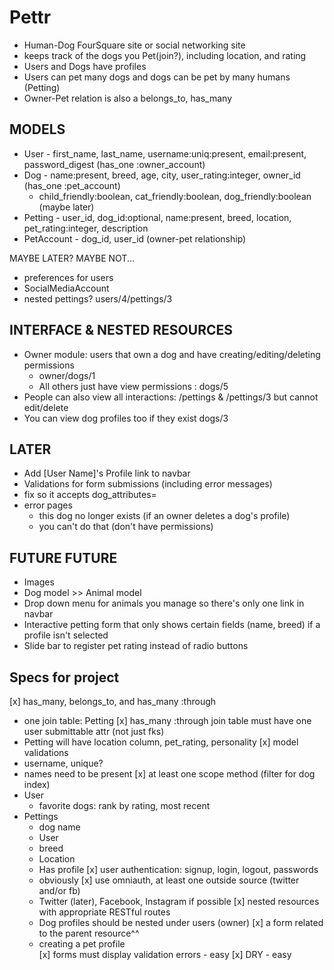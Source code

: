 # Pettr
- Human-Dog FourSquare site or social networking site
- keeps track of the dogs you Pet(join?), including location, and rating
- Users and Dogs have profiles
- Users can pet many dogs and dogs can be pet by many humans (Petting)
- Owner-Pet relation is also a belongs_to, has_many

## MODELS
- User - first_name, last_name, username:uniq:present, email:present, password_digest (has_one :owner_account)
- Dog - name:present, breed, age, city,  user_rating:integer, owner_id (has_one :pet_account)
	- child_friendly:boolean, cat_friendly:boolean, dog_friendly:boolean (maybe later)
- Petting - user_id, dog_id:optional, name:present, breed, location, pet_rating:integer, description
- PetAccount - dog_id, user_id (owner-pet relationship)

MAYBE LATER? MAYBE NOT...
-  preferences for users
- SocialMediaAccount
- nested pettings? users/4/pettings/3

## INTERFACE & NESTED RESOURCES
- Owner module: users that own a dog and have creating/editing/deleting permissions
    - owner/dogs/1
    - All others just have view permissions : dogs/5
- People can also view all interactions: /pettings & /pettings/3 but cannot edit/delete
- You can view dog profiles too if they exist dogs/3

## LATER
- Add [User Name]'s Profile link to navbar
- Validations for form submissions (including error messages)
- fix so it accepts dog_attributes=
- error pages
	- this dog no longer exists (if an owner deletes a dog's profile)
	- you can't do that (don't have permissions)

## FUTURE FUTURE
- Images
- Dog model >> Animal model
- Drop down menu for animals you manage so there's only one link in navbar
- Interactive petting form that only shows certain fields (name, breed) if a profile isn't selected
- Slide bar to register pet rating instead of radio buttons

## Specs for project
[x] has_many, belongs_to, and has_many :through
  - one join table: Petting
[x] has_many :through join table must have one user submittable attr (not just fks)
  - Petting will have location column, pet_rating, personality
[x] model validations
  - username, unique?
  - names need to be present
[x] at least one scope method (filter for dog index)
- User
    - favorite dogs: rank by rating, most recent
- Pettings
    - dog name
    - User
    - breed
    - Location
    - Has profile
[x] user authentication: signup, login, logout, passwords
  - obviously
[x] use omniauth, at least one outside source (twitter and/or fb)
  - Twitter (later), Facebook, Instagram if possible
[x] nested resources with appropriate RESTful routes
  - Dog profiles should be nested under users (owner)
[x] a form related to the parent resource^^
  - creating a pet profile  
[x] forms must display validation errors - easy
[x] DRY - easy
